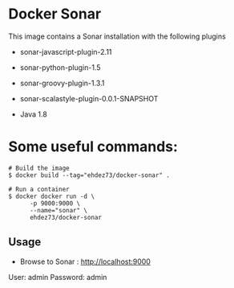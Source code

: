 # Docker Sonar 

This image contains a Sonar installation with the following plugins

   * sonar-javascript-plugin-2.11
   * sonar-python-plugin-1.5
   * sonar-groovy-plugin-1.3.1
   * sonar-scalastyle-plugin-0.0.1-SNAPSHOT

* Java 1.8

# Some useful commands:

    # Build the image
    $ docker build --tag="ehdez73/docker-sonar" .

    # Run a container
    $ docker docker run -d \
          -p 9000:9000 \
          --name="sonar" \
          ehdez73/docker-sonar

## Usage
* Browse to Sonar : [http://localhost:9000](http://localhost:9000)

User: admin
Password: admin
